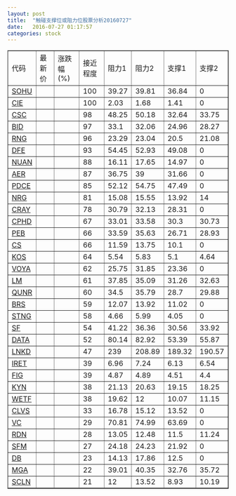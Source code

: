 ```yaml
---
layout: post
title:  "触碰支撑位或阻力位股票分析20160727"
date:   2016-07-27 01:17:57
categories: stock
---
```

<script type="text/javascript">
var stockList = []
stockList.push('gb_sohu');
stockList.push('gb_cie');
stockList.push('gb_csc');
stockList.push('gb_bid');
stockList.push('gb_rng');
stockList.push('gb_dfe');
stockList.push('gb_nuan');
stockList.push('gb_aer');
stockList.push('gb_pdce');
stockList.push('gb_nrg');
stockList.push('gb_cray');
stockList.push('gb_cphd');
stockList.push('gb_peb');
stockList.push('gb_cs');
stockList.push('gb_kos');
stockList.push('gb_voya');
stockList.push('gb_lm');
stockList.push('gb_qunr');
stockList.push('gb_brs');
stockList.push('gb_stng');
stockList.push('gb_sf');
stockList.push('gb_data');
stockList.push('gb_lnkd');
stockList.push('gb_iret');
stockList.push('gb_fig');
stockList.push('gb_kyn');
stockList.push('gb_wetf');
stockList.push('gb_clvs');
stockList.push('gb_vc');
stockList.push('gb_rdn');
stockList.push('gb_sfm');
stockList.push('gb_db');
stockList.push('gb_mga');
stockList.push('gb_scln');
</script>
<table border="1">
 <tr>
 <td>代码</td>
 <td>最新价</td>
 <td>涨跌幅(%)</td>
 <td>接近程度</td>
 <td>阻力1</td>
 <td>阻力2</td>
 <td>支撑1</td>
 <td>支撑2</td>
</tr>
  <tr id="sohu" class="red">
  <td><a href="http://stock.finance.sina.com.cn/usstock/quotes/SOHU.html" target="_blank">SOHU</a></td><td></td><td></td><td>100</td><td>39.27</td><td>39.81</td><td>36.84</td><td>0</td></tr>
  <tr id="cie" class="green">
  <td><a href="http://stock.finance.sina.com.cn/usstock/quotes/CIE.html" target="_blank">CIE</a></td><td></td><td></td><td>100</td><td>2.03</td><td>1.68</td><td>1.41</td><td>0</td></tr>
  <tr id="csc" class="red">
  <td><a href="http://stock.finance.sina.com.cn/usstock/quotes/CSC.html" target="_blank">CSC</a></td><td></td><td></td><td>98</td><td>48.25</td><td>50.18</td><td>32.64</td><td>33.75</td></tr>
  <tr id="bid" class="red">
  <td><a href="http://stock.finance.sina.com.cn/usstock/quotes/BID.html" target="_blank">BID</a></td><td></td><td></td><td>97</td><td>33.1</td><td>32.06</td><td>24.96</td><td>28.27</td></tr>
  <tr id="rng" class="red">
  <td><a href="http://stock.finance.sina.com.cn/usstock/quotes/RNG.html" target="_blank">RNG</a></td><td></td><td></td><td>96</td><td>23.29</td><td>23.04</td><td>20.5</td><td>21.08</td></tr>
  <tr id="dfe" class="red">
  <td><a href="http://stock.finance.sina.com.cn/usstock/quotes/DFE.html" target="_blank">DFE</a></td><td></td><td></td><td>93</td><td>54.45</td><td>52.93</td><td>49.08</td><td>0</td></tr>
  <tr id="nuan" class="red">
  <td><a href="http://stock.finance.sina.com.cn/usstock/quotes/NUAN.html" target="_blank">NUAN</a></td><td></td><td></td><td>88</td><td>16.11</td><td>17.65</td><td>14.97</td><td>0</td></tr>
  <tr id="aer" class="red">
  <td><a href="http://stock.finance.sina.com.cn/usstock/quotes/AER.html" target="_blank">AER</a></td><td></td><td></td><td>87</td><td>36.75</td><td>39</td><td>31.66</td><td>0</td></tr>
  <tr id="pdce" class="red">
  <td><a href="http://stock.finance.sina.com.cn/usstock/quotes/PDCE.html" target="_blank">PDCE</a></td><td></td><td></td><td>85</td><td>52.12</td><td>54.75</td><td>47.49</td><td>0</td></tr>
  <tr id="nrg" class="red">
  <td><a href="http://stock.finance.sina.com.cn/usstock/quotes/NRG.html" target="_blank">NRG</a></td><td></td><td></td><td>81</td><td>15.08</td><td>15.55</td><td>13.92</td><td>14</td></tr>
  <tr id="cray" class="red">
  <td><a href="http://stock.finance.sina.com.cn/usstock/quotes/CRAY.html" target="_blank">CRAY</a></td><td></td><td></td><td>78</td><td>30.79</td><td>32.13</td><td>28.31</td><td>0</td></tr>
  <tr id="cphd" class="red">
  <td><a href="http://stock.finance.sina.com.cn/usstock/quotes/CPHD.html" target="_blank">CPHD</a></td><td></td><td></td><td>67</td><td>33.01</td><td>33.58</td><td>30.3</td><td>30.73</td></tr>
  <tr id="peb" class="green">
  <td><a href="http://stock.finance.sina.com.cn/usstock/quotes/PEB.html" target="_blank">PEB</a></td><td></td><td></td><td>66</td><td>33.59</td><td>35.63</td><td>26.71</td><td>28.93</td></tr>
  <tr id="cs" class="red">
  <td><a href="http://stock.finance.sina.com.cn/usstock/quotes/CS.html" target="_blank">CS</a></td><td></td><td></td><td>66</td><td>11.59</td><td>13.75</td><td>10.1</td><td>0</td></tr>
  <tr id="kos" class="red">
  <td><a href="http://stock.finance.sina.com.cn/usstock/quotes/KOS.html" target="_blank">KOS</a></td><td></td><td></td><td>64</td><td>5.54</td><td>5.83</td><td>5.1</td><td>4.64</td></tr>
  <tr id="voya" class="red">
  <td><a href="http://stock.finance.sina.com.cn/usstock/quotes/VOYA.html" target="_blank">VOYA</a></td><td></td><td></td><td>62</td><td>25.75</td><td>31.85</td><td>23.36</td><td>0</td></tr>
  <tr id="lm" class="green">
  <td><a href="http://stock.finance.sina.com.cn/usstock/quotes/LM.html" target="_blank">LM</a></td><td></td><td></td><td>61</td><td>37.85</td><td>35.09</td><td>31.26</td><td>32.63</td></tr>
  <tr id="qunr" class="green">
  <td><a href="http://stock.finance.sina.com.cn/usstock/quotes/QUNR.html" target="_blank">QUNR</a></td><td></td><td></td><td>60</td><td>34.5</td><td>35.79</td><td>28.7</td><td>29.88</td></tr>
  <tr id="brs" class="red">
  <td><a href="http://stock.finance.sina.com.cn/usstock/quotes/BRS.html" target="_blank">BRS</a></td><td></td><td></td><td>59</td><td>12.07</td><td>13.92</td><td>11.02</td><td>0</td></tr>
  <tr id="stng" class="red">
  <td><a href="http://stock.finance.sina.com.cn/usstock/quotes/STNG.html" target="_blank">STNG</a></td><td></td><td></td><td>58</td><td>4.66</td><td>5.99</td><td>4.05</td><td>0</td></tr>
  <tr id="sf" class="green">
  <td><a href="http://stock.finance.sina.com.cn/usstock/quotes/SF.html" target="_blank">SF</a></td><td></td><td></td><td>54</td><td>41.22</td><td>36.36</td><td>30.56</td><td>33.92</td></tr>
  <tr id="data" class="green">
  <td><a href="http://stock.finance.sina.com.cn/usstock/quotes/DATA.html" target="_blank">DATA</a></td><td></td><td></td><td>52</td><td>80.14</td><td>82.92</td><td>53.39</td><td>55.87</td></tr>
  <tr id="lnkd" class="green">
  <td><a href="http://stock.finance.sina.com.cn/usstock/quotes/LNKD.html" target="_blank">LNKD</a></td><td></td><td></td><td>47</td><td>239</td><td>208.89</td><td>189.32</td><td>190.57</td></tr>
  <tr id="iret" class="green">
  <td><a href="http://stock.finance.sina.com.cn/usstock/quotes/IRET.html" target="_blank">IRET</a></td><td></td><td></td><td>39</td><td>6.96</td><td>7.24</td><td>6.13</td><td>6.54</td></tr>
  <tr id="fig" class="green">
  <td><a href="http://stock.finance.sina.com.cn/usstock/quotes/FIG.html" target="_blank">FIG</a></td><td></td><td></td><td>39</td><td>4.87</td><td>4.89</td><td>4.51</td><td>4.4</td></tr>
  <tr id="kyn" class="green">
  <td><a href="http://stock.finance.sina.com.cn/usstock/quotes/KYN.html" target="_blank">KYN</a></td><td></td><td></td><td>38</td><td>21.13</td><td>20.63</td><td>19.15</td><td>18.25</td></tr>
  <tr id="wetf" class="green">
  <td><a href="http://stock.finance.sina.com.cn/usstock/quotes/WETF.html" target="_blank">WETF</a></td><td></td><td></td><td>38</td><td>19.62</td><td>12</td><td>10.07</td><td>11.15</td></tr>
  <tr id="clvs" class="green">
  <td><a href="http://stock.finance.sina.com.cn/usstock/quotes/CLVS.html" target="_blank">CLVS</a></td><td></td><td></td><td>33</td><td>16.78</td><td>15.12</td><td>13.52</td><td>0</td></tr>
  <tr id="vc" class="red">
  <td><a href="http://stock.finance.sina.com.cn/usstock/quotes/VC.html" target="_blank">VC</a></td><td></td><td></td><td>29</td><td>70.81</td><td>74.99</td><td>63.69</td><td>0</td></tr>
  <tr id="rdn" class="red">
  <td><a href="http://stock.finance.sina.com.cn/usstock/quotes/RDN.html" target="_blank">RDN</a></td><td></td><td></td><td>28</td><td>13.05</td><td>12.48</td><td>11.5</td><td>11.24</td></tr>
  <tr id="sfm" class="red">
  <td><a href="http://stock.finance.sina.com.cn/usstock/quotes/SFM.html" target="_blank">SFM</a></td><td></td><td></td><td>27</td><td>24.18</td><td>24.23</td><td>21.92</td><td>0</td></tr>
  <tr id="db" class="green">
  <td><a href="http://stock.finance.sina.com.cn/usstock/quotes/DB.html" target="_blank">DB</a></td><td></td><td></td><td>23</td><td>14.13</td><td>17.86</td><td>12.5</td><td>0</td></tr>
  <tr id="mga" class="green">
  <td><a href="http://stock.finance.sina.com.cn/usstock/quotes/MGA.html" target="_blank">MGA</a></td><td></td><td></td><td>22</td><td>39.01</td><td>40.35</td><td>32.76</td><td>35.72</td></tr>
  <tr id="scln" class="green">
  <td><a href="http://stock.finance.sina.com.cn/usstock/quotes/SCLN.html" target="_blank">SCLN</a></td><td></td><td></td><td>21</td><td>12</td><td>13.52</td><td>8.93</td><td>10.19</td></tr>
</table>
